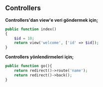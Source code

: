 ## Controllers

**Controllers'dan view'e veri göndermek için;**

```php
public function index()
{
    $id = 10;
    return view('welcome', ['id' => $id]);
}
```

**Controllers yönlendirmeleri için;**

```php
public function go(){
    return redirect()->route('name');
    return redirect()->back();
}
```

